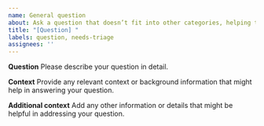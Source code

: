 ```yaml
---
name: General question
about: Ask a question that doesn’t fit into other categories, helping to keep other issue types focused
title: "[Question] "
labels: question, needs-triage
assignees: ''
---
```


**Question**
Please describe your question in detail.

**Context**
Provide any relevant context or background information that might help in answering your question.

**Additional context**
Add any other information or details that might be helpful in addressing your question.
